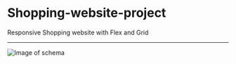 # Shopping-website-project
Responsive Shopping website with Flex and Grid
************************************************
![Image of schema](https://i.postimg.cc/cHCSdywd/schema.jpg)
